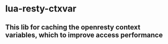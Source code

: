 # lua-resty-ctxvar

## This lib for caching the openresty context variables, which to improve access performance

